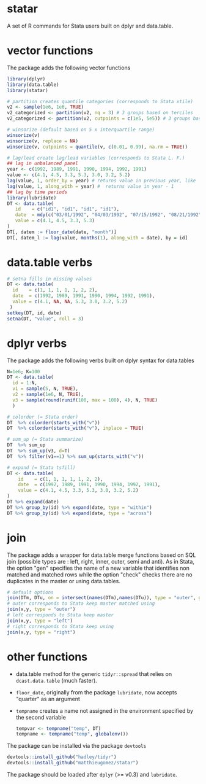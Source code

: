 statar
======

A set of R commands for Stata users built on dplyr and data.table. 


# vector functions
The package adds the following vector functions
````R
library(dplyr)
library(data.table)
library(statar)

# partition creates quantile categories (corresponds to Stata xtile)
v2 <- sample(1e6, 1e6, TRUE)                   
v2_categorized <- partition(v2, nq = 3) # 3 groups based on terciles
v2_categorized <- partition(v2, cutpoints = c(1e5, 5e5)) # 3 groups based on two cutpoints

# winsorize (default based on 5 x interquartile range)
winsorize(v)
winsorize(v, replace = NA)
winsorize(v, cutpoints = quantile(v, c(0.01, 0.99), na.rm = TRUE))

# lag/lead create lag/lead variables (corresponds to Stata L. F.)
## lag in unbalanced panel
year <- c(1992, 1989, 1991, 1990, 1994, 1992, 1991)
value <- c(4.1, 4.5, 3.3, 5.3, 3.0, 3.2, 5.2)
lag(value, 1, order_by = year) # returns value in previous year, like  dplyr::lag
lag(value, 1, along_with = year) #  returns value in year - 1
## lag by time periods
library(lubridate)
DT <- data.table(     
   id    = c("id1", "id1", "id1", "id1"),
   date  = mdy(c("03/01/1992", "04/03/1992", "07/15/1992", "08/21/1992")),
   value = c(4.1, 4.5, 3.3, 5.3)
)
DT[, datem := floor_date(date, "month")]
DT[, datem_l := lag(value, months(1), along_with = date), by = id] 
````

# data.table verbs

````R
# setna fills in missing values
DT <- data.table(
  id    = c(1, 1, 1, 1, 1, 2, 2),
  date  = c(1992, 1989, 1991, 1990, 1994, 1992, 1991),
  value = c(4.1, NA, NA, 5.3, 3.0, 3.2, 5.2)
 )
setkey(DT, id, date) 
setna(DT, "value", roll = 3)
````
# dplyr verbs

The package adds the following verbs built on dplyr syntax for data.tables

````R
N=1e6; K=100
DT <- data.table(
  id = 1:N,
  v1 = sample(5, N, TRUE),
  v2 = sample(1e6, N, TRUE),
  v3 = sample(round(runif(100, max = 100), 4), N, TRUE)
  )

# colorder (= Stata order)
DT  %>% colorder(starts_with("v"))
DT  %>% colorder(starts_with("v"), inplace = TRUE)

# sum_up (= Stata summarize)
DT  %>% sum_up
DT  %>% sum_up(v3, d=T)
DT  %>% filter(v1==1) %>% sum_up(starts_with("v"))

# expand (= Stata tsfill)
DT <- data.table(
    id    = c(1, 1, 1, 1, 1, 2, 2),
    date  = c(1992, 1989, 1991, 1990, 1994, 1992, 1991),
    value = c(4.1, 4.5, 3.3, 5.3, 3.0, 3.2, 5.2)
)
DT %>% expand(date)
DT %>% group_by(id) %>% expand(date, type = "within")
DT %>% group_by(id) %>% expand(date, type = "across")
````


# join
The package adds a wrapper for data.table merge functions based on SQL join (possible types are : left, right, inner, outer,  semi and anti). As in Stata, the option "gen" specifies the name of a new variable that identifies non matched and matched rows while the option "check"  checks there are no duplicates in the master or using data.tables. 

````R
# default options
join(DTm, DTu, on = intersect(names(DTm),names(DTu)), type = "outer", gen = FALSE, check = "m:m")
# outer corresponds to Stata keep master matched using
join(x,y, type = "outer")
# left corresponds to Stata keep master
join(x,y, type = "left")
# right corresponds to Stata keep using
join(x,y, type = "right")
````

# other functions
-  data.table method for the generic `tidyr::spread` that relies on `dcast.data.table` (much faster).
- `floor_date`, originally from the package `lubridate`, now accepts "quarter" as an argument 
- `tempname` creates a name not assigned in the environment specified by the second variable

	````R
	tempvar <- tempname("temp", DT)
	tempname <- tempname("temp", globalenv())
	````

The package can be installed via the package `devtools`

````R
devtools::install_github("hadley/tidyr")
devtools::install_github("matthieugomez/statar")
````
The package should be loaded after `dplyr` (>= v0.3) and `lubridate`.
